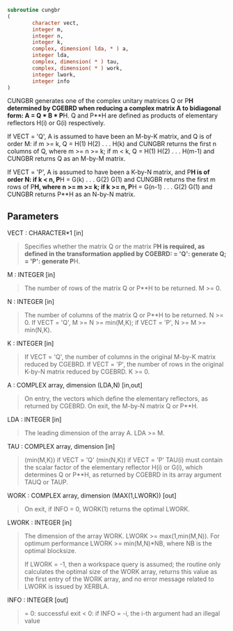 ```fortran
subroutine cungbr
(
        character vect,
        integer m,
        integer n,
        integer k,
        complex, dimension( lda, * ) a,
        integer lda,
        complex, dimension( * ) tau,
        complex, dimension( * ) work,
        integer lwork,
        integer info
)
```

CUNGBR generates one of the complex unitary matrices Q or P**H
determined by CGEBRD when reducing a complex matrix A to bidiagonal
form: A = Q * B * P**H.  Q and P**H are defined as products of
elementary reflectors H(i) or G(i) respectively.

If VECT = 'Q', A is assumed to have been an M-by-K matrix, and Q
is of order M:
if m >= k, Q = H(1) H(2) . . . H(k) and CUNGBR returns the first n
columns of Q, where m >= n >= k;
if m < k, Q = H(1) H(2) . . . H(m-1) and CUNGBR returns Q as an
M-by-M matrix.

If VECT = 'P', A is assumed to have been a K-by-N matrix, and P**H
is of order N:
if k < n, P**H = G(k) . . . G(2) G(1) and CUNGBR returns the first m
rows of P**H, where n >= m >= k;
if k >= n, P**H = G(n-1) . . . G(2) G(1) and CUNGBR returns P**H as
an N-by-N matrix.

## Parameters
VECT : CHARACTER*1 [in]
> Specifies whether the matrix Q or the matrix P**H is
> required, as defined in the transformation applied by CGEBRD:
> = 'Q':  generate Q;
> = 'P':  generate P**H.

M : INTEGER [in]
> The number of rows of the matrix Q or P**H to be returned.
> M >= 0.

N : INTEGER [in]
> The number of columns of the matrix Q or P**H to be returned.
> N >= 0.
> If VECT = 'Q', M >= N >= min(M,K);
> if VECT = 'P', N >= M >= min(N,K).

K : INTEGER [in]
> If VECT = 'Q', the number of columns in the original M-by-K
> matrix reduced by CGEBRD.
> If VECT = 'P', the number of rows in the original K-by-N
> matrix reduced by CGEBRD.
> K >= 0.

A : COMPLEX array, dimension (LDA,N) [in,out]
> On entry, the vectors which define the elementary reflectors,
> as returned by CGEBRD.
> On exit, the M-by-N matrix Q or P**H.

LDA : INTEGER [in]
> The leading dimension of the array A. LDA >= M.

TAU : COMPLEX array, dimension [in]
> (min(M,K)) if VECT = 'Q'
> (min(N,K)) if VECT = 'P'
> TAU(i) must contain the scalar factor of the elementary
> reflector H(i) or G(i), which determines Q or P**H, as
> returned by CGEBRD in its array argument TAUQ or TAUP.

WORK : COMPLEX array, dimension (MAX(1,LWORK)) [out]
> On exit, if INFO = 0, WORK(1) returns the optimal LWORK.

LWORK : INTEGER [in]
> The dimension of the array WORK. LWORK >= max(1,min(M,N)).
> For optimum performance LWORK >= min(M,N)*NB, where NB
> is the optimal blocksize.
> 
> If LWORK = -1, then a workspace query is assumed; the routine
> only calculates the optimal size of the WORK array, returns
> this value as the first entry of the WORK array, and no error
> message related to LWORK is issued by XERBLA.

INFO : INTEGER [out]
> = 0:  successful exit
> < 0:  if INFO = -i, the i-th argument had an illegal value
